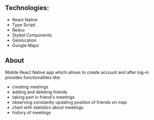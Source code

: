## Technologies:
- React Native
- Type Script
- Redux
- Styled Components
- Geolocation
- Google Maps

## About
Mobile React Native app which allows to create account and after log-in provides functionalities like:
- creating meetings
- adding and deleting friends
- taking part in friend's meetings
- observing constantly updating position of friends on map
- chart with statistics about meetings
- history of meetings
